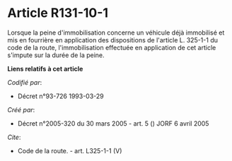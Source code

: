 # Article R131-10-1

Lorsque la peine d'immobilisation concerne un véhicule déjà immobilisé et mis en fourrière en application des dispositions de
l'article L. 325-1-1 du code de la route, l'immobilisation effectuée en application de cet article s'impute sur la durée de
la peine.

**Liens relatifs à cet article**

_Codifié par_:

  - Décret n°93-726 1993-03-29

_Créé par_:

  - Décret n°2005-320 du 30 mars 2005 - art. 5 () JORF 6 avril 2005

_Cite_:

  - Code de la route. - art. L325-1-1 (V)
